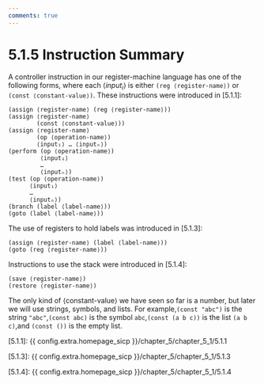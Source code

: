 ```yaml
---
comments: true
---
```


# 5.1.5 Instruction Summary
A controller instruction in our register-machine language has one of the following forms, where each ⟨${input_i}$⟩ is either `(reg ⟨register-name⟩)` or `(const ⟨constant-value⟩)`. These instructions were introduced in [5.1.1]:

```
(assign ⟨register-name⟩ (reg ⟨register-name⟩))
(assign ⟨register-name⟩ 
        (const ⟨constant-value⟩))
(assign ⟨register-name⟩ 
        (op ⟨operation-name⟩) 
        ⟨input₁⟩ … ⟨inputₙ⟩)
(perform (op ⟨operation-name⟩) 
         ⟨input₁⟩ 
         … 
         ⟨inputₙ⟩)
(test (op ⟨operation-name⟩) 
      ⟨input₁⟩ 
      … 
      ⟨inputₙ⟩)
(branch (label ⟨label-name⟩))
(goto (label ⟨label-name⟩))
```

The use of registers to hold labels was introduced in [5.1.3]:

```
(assign ⟨register-name⟩ (label ⟨label-name⟩))
(goto (reg ⟨register-name⟩))
```

Instructions to use the stack were introduced in [5.1.4]:

```
(save ⟨register-name⟩)
(restore ⟨register-name⟩)
```

The only kind of ⟨constant-value⟩ we have seen so far is a number, but later we will use strings, symbols, and lists. For example,`(const "abc")` is the string `"abc"`,`(const abc)` is the symbol `abc`,`(const (a b c))` is the list `(a b c)`,and `(const ())` is the empty list.

[5.1.1]: {{ config.extra.homepage_sicp }}/chapter_5/chapter_5_1/5.1.1

[5.1.3]: {{ config.extra.homepage_sicp }}/chapter_5/chapter_5_1/5.1.3

[5.1.4]: {{ config.extra.homepage_sicp }}/chapter_5/chapter_5_1/5.1.4